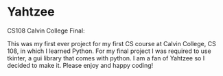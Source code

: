 # Yahtzee
CS108 Calvin College Final:

This was my first ever project for my first CS course at Calvin College, CS 108, in which I learned Python.
For my final project I was required to use tkinter, a gui library that comes with python.  I am a fan of Yahtzee so I decided to make it.  Please enjoy and happy coding!
